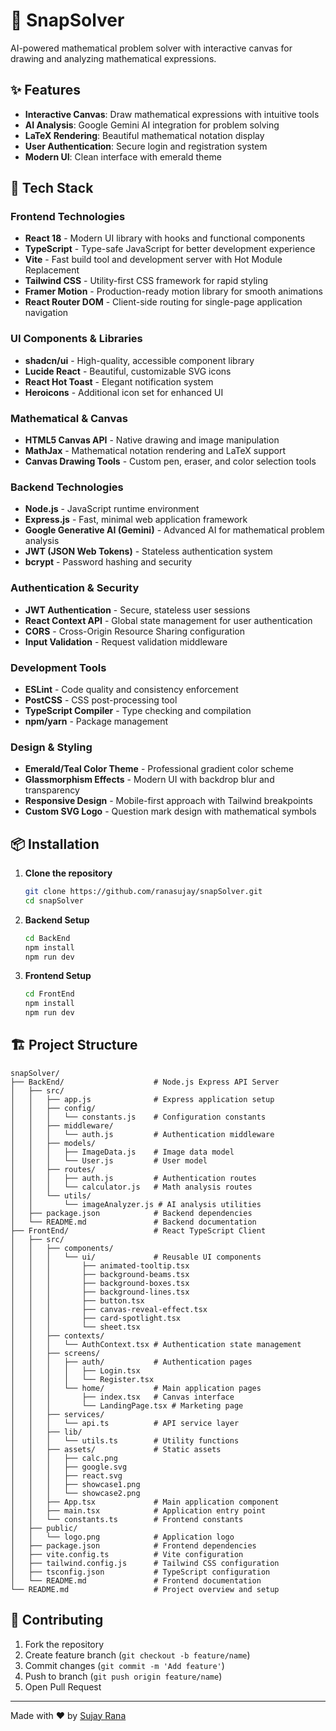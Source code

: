 # 🧮 SnapSolver

AI-powered mathematical problem solver with interactive canvas for drawing and analyzing mathematical expressions.

## ✨ Features

- **Interactive Canvas**: Draw mathematical expressions with intuitive tools
- **AI Analysis**: Google Gemini AI integration for problem solving
- **LaTeX Rendering**: Beautiful mathematical notation display
- **User Authentication**: Secure login and registration system
- **Modern UI**: Clean interface with emerald theme

## 🚀 Tech Stack

### **Frontend Technologies**
- **React 18** - Modern UI library with hooks and functional components
- **TypeScript** - Type-safe JavaScript for better development experience
- **Vite** - Fast build tool and development server with Hot Module Replacement
- **Tailwind CSS** - Utility-first CSS framework for rapid styling
- **Framer Motion** - Production-ready motion library for smooth animations
- **React Router DOM** - Client-side routing for single-page application navigation

### **UI Components & Libraries**
- **shadcn/ui** - High-quality, accessible component library
- **Lucide React** - Beautiful, customizable SVG icons
- **React Hot Toast** - Elegant notification system
- **Heroicons** - Additional icon set for enhanced UI

### **Mathematical & Canvas**
- **HTML5 Canvas API** - Native drawing and image manipulation
- **MathJax** - Mathematical notation rendering and LaTeX support
- **Canvas Drawing Tools** - Custom pen, eraser, and color selection tools

### **Backend Technologies**
- **Node.js** - JavaScript runtime environment
- **Express.js** - Fast, minimal web application framework
- **Google Generative AI (Gemini)** - Advanced AI for mathematical problem analysis
- **JWT (JSON Web Tokens)** - Stateless authentication system
- **bcrypt** - Password hashing and security

### **Authentication & Security**
- **JWT Authentication** - Secure, stateless user sessions
- **React Context API** - Global state management for user authentication
- **CORS** - Cross-Origin Resource Sharing configuration
- **Input Validation** - Request validation middleware

### **Development Tools**
- **ESLint** - Code quality and consistency enforcement
- **PostCSS** - CSS post-processing tool
- **TypeScript Compiler** - Type checking and compilation
- **npm/yarn** - Package management

### **Design & Styling**
- **Emerald/Teal Color Theme** - Professional gradient color scheme
- **Glassmorphism Effects** - Modern UI with backdrop blur and transparency
- **Responsive Design** - Mobile-first approach with Tailwind breakpoints
- **Custom SVG Logo** - Question mark design with mathematical symbols

## 📦 Installation

1. **Clone the repository**
   ```bash
   git clone https://github.com/ranasujay/snapSolver.git
   cd snapSolver
   ```

2. **Backend Setup**
   ```bash
   cd BackEnd
   npm install
   npm run dev
   ```

3. **Frontend Setup**
   ```bash
   cd FrontEnd
   npm install
   npm run dev
   ```

## 🏗️ Project Structure

```
snapSolver/
├── BackEnd/                    # Node.js Express API Server
│   ├── src/
│   │   ├── app.js              # Express application setup
│   │   ├── config/
│   │   │   └── constants.js    # Configuration constants
│   │   ├── middleware/
│   │   │   └── auth.js         # Authentication middleware
│   │   ├── models/
│   │   │   ├── ImageData.js    # Image data model
│   │   │   └── User.js         # User model
│   │   ├── routes/
│   │   │   ├── auth.js         # Authentication routes
│   │   │   └── calculator.js   # Math analysis routes
│   │   └── utils/
│   │       └── imageAnalyzer.js # AI analysis utilities
│   ├── package.json            # Backend dependencies
│   └── README.md               # Backend documentation
├── FrontEnd/                   # React TypeScript Client
│   ├── src/
│   │   ├── components/
│   │   │   └── ui/             # Reusable UI components
│   │   │       ├── animated-tooltip.tsx
│   │   │       ├── background-beams.tsx
│   │   │       ├── background-boxes.tsx
│   │   │       ├── background-lines.tsx
│   │   │       ├── button.tsx
│   │   │       ├── canvas-reveal-effect.tsx
│   │   │       ├── card-spotlight.tsx
│   │   │       └── sheet.tsx
│   │   ├── contexts/
│   │   │   └── AuthContext.tsx # Authentication state management
│   │   ├── screens/
│   │   │   ├── auth/           # Authentication pages
│   │   │   │   ├── Login.tsx
│   │   │   │   └── Register.tsx
│   │   │   └── home/           # Main application pages
│   │   │       ├── index.tsx   # Canvas interface
│   │   │       └── LandingPage.tsx # Marketing page
│   │   ├── services/
│   │   │   └── api.ts          # API service layer
│   │   ├── lib/
│   │   │   └── utils.ts        # Utility functions
│   │   ├── assets/             # Static assets
│   │   │   ├── calc.png
│   │   │   ├── google.svg
│   │   │   ├── react.svg
│   │   │   ├── showcase1.png
│   │   │   └── showcase2.png
│   │   ├── App.tsx             # Main application component
│   │   ├── main.tsx            # Application entry point
│   │   └── constants.ts        # Frontend constants
│   ├── public/
│   │   └── logo.png            # Application logo
│   ├── package.json            # Frontend dependencies
│   ├── vite.config.ts          # Vite configuration
│   ├── tailwind.config.js      # Tailwind CSS configuration
│   ├── tsconfig.json           # TypeScript configuration
│   └── README.md               # Frontend documentation
└── README.md                   # Project overview and setup
```

## 🤝 Contributing

1. Fork the repository
2. Create feature branch (`git checkout -b feature/name`)
3. Commit changes (`git commit -m 'Add feature'`)
4. Push to branch (`git push origin feature/name`)
5. Open Pull Request


---

Made with ❤️ by [Sujay Rana](https://github.com/ranasujay)
